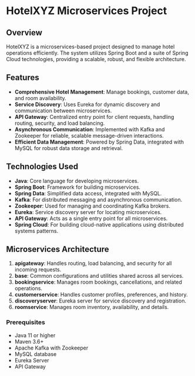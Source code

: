 # HotelXYZ Microservices Project

## Overview

HotelXYZ is a microservices-based project designed to manage hotel operations efficiently. The system utilizes Spring Boot and a suite of Spring Cloud technologies, providing a scalable, robust, and flexible architecture.

## Features

- **Comprehensive Hotel Management**: Manage bookings, customer data, and room availability.
- **Service Discovery**: Uses Eureka for dynamic discovery and communication between microservices.
- **API Gateway**: Centralized entry point for client requests, handling routing, security, and load balancing.
- **Asynchronous Communication**: Implemented with Kafka and Zookeeper for reliable, scalable message-driven interactions.
- **Efficient Data Management**: Powered by Spring Data, integrated with MySQL for robust data storage and retrieval.

## Technologies Used

- **Java**: Core language for developing microservices.
- **Spring Boot**: Framework for building microservices.
- **Spring Data**: Simplified data access, integrated with MySQL.
- **Kafka**: For distributed messaging and asynchronous communication.
- **Zookeeper**: Used for managing and coordinating Kafka brokers.
- **Eureka**: Service discovery server for locating microservices.
- **API Gateway**: Acts as a single entry point for all microservices.
- **Spring Cloud**: For building cloud-native applications using distributed systems patterns.

## Microservices Architecture

1. **apigateway**: Handles routing, load balancing, and security for all incoming requests.
2. **base**: Common configurations and utilities shared across all services.
3. **bookingservice**: Manages room bookings, cancellations, and related operations.
4. **customerservice**: Handles customer profiles, preferences, and history.
5. **discoveryserver**: Eureka server for service discovery and registration.
6. **roomservice**: Manages room inventory, availability, and details.

### Prerequisites

- Java 11 or higher
- Maven 3.6+
- Apache Kafka with Zookeeper
- MySQL database
- Eureka Server
- API Gateway
